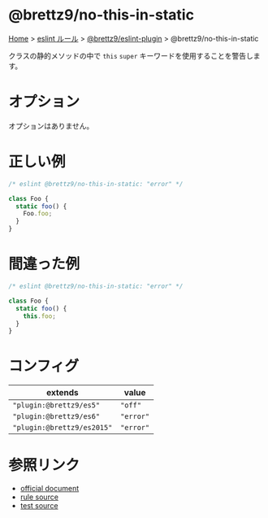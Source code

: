 # @brettz9/no-this-in-static

[Home](../../index.md) >
[eslint ルール](../index.md) >
[@brettz9/eslint-plugin](../@brettz9.md) >
@brettz9/no-this-in-static

クラスの静的メソッドの中で `this` `super` キーワードを使用することを警告します。

# オプション

オプションはありません。

# 正しい例

```javascript
/* eslint @brettz9/no-this-in-static: "error" */

class Foo {
  static foo() {
    Foo.foo;
  }
}
```

# 間違った例

```javascript
/* eslint @brettz9/no-this-in-static: "error" */

class Foo {
  static foo() {
    this.foo;
  }
}
```

# コンフィグ

| extends                    | value     |
| -------------------------- | --------- |
| `"plugin:@brettz9/es5"`    | `"off"`   |
| `"plugin:@brettz9/es6"`    | `"error"` |
| `"plugin:@brettz9/es2015"` | `"error"` |

# 参照リンク

- [official document](https://github.com/brettz9/eslint-plugin/blob/main/docs/rules/no-this-in-static.md)
- [rule source](https://github.com/brettz9/eslint-plugin/blob/main/lib/rules/no-this-in-static.js)
- [test source](https://github.com/brettz9/eslint-plugin/blob/main/tests/lib/rules/no-this-in-static.js)

